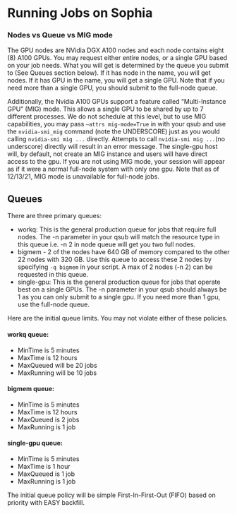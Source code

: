 # Running Jobs on Sophia


### Nodes vs Queue vs MIG mode
The GPU nodes are NVidia DGX A100 nodes and each node contains eight (8) A100 GPUs. You may request either entire nodes, or a single GPU based on your job needs. What you will get is determined by the queue you submit to (See Queues section below). If it has node in the name, you will get nodes. If it has GPU in the name, you will get a single GPU. Note that if you need more than a single GPU, you should submit to the full-node queue.

Additionally, the Nvidia A100 GPUs support a feature called “Multi-Instance GPU” (MIG) mode. This allows a single GPU to be shared by up to 7 different processes. We do not schedule at this level, but to use MIG capabilities, you may pass `–attrs mig-mode=True` in with your qsub and use the `nvidia-smi_mig` command (note the UNDERSCORE) just as you would calling `nvidia-smi mig ...` directly. Attempts to call `nvidia-smi mig ...`(no underscore) directly will result in an error message. The single-gpu host will, by default, not create an MIG instance and users will have direct access to the gpu. If you are not using MIG mode, your session will appear as if it were a normal full-node system with only one gpu. Note that as of 12/13/21, MIG mode is unavailable for full-node jobs.

##  <a name="Sophia-Queues"></a>Queues

There are three primary queues:
  - workq: This is the general production queue for jobs that require full nodes. The -n parameter in your qsub will match the resource type in this queue i.e. -n 2 in node queue will get you two full nodes.
  - bigmem -  2 of the nodes have 640 GB of memory compared to the other 22 nodes with 320 GB. Use this queue to access these 2 nodes by specifying ```-q bigmem``` in your script. A max of 2 nodes (-n 2) can be requested in this queue.
  - single-gpu: This is the general production queue for jobs that operate best on a single GPUs. The -n parameter in your qsub should always be 1 as you can only submit to a single gpu. If you need more than 1 gpu, use the full-node queue.

Here are the initial queue limits. You may not violate either of these policies.

#### workq queue:
- MinTime is 5 minutes
- MaxTime is 12 hours
- MaxQueued will be 20 jobs
- MaxRunning will be 10 jobs

#### bigmem queue:
- MinTime is 5 minutes
- MaxTime is 12 hours
- MaxQueued is 2 jobs
- MaxRunning is 1 job

#### single-gpu queue:
- MinTime is 5 minutes
- MaxTime is 1 hour
- MaxQueued is 1 job
- MaxRunning is 1 job

The initial queue policy will be simple First-In-First-Out (FIFO) based on priority with EASY backfill.

